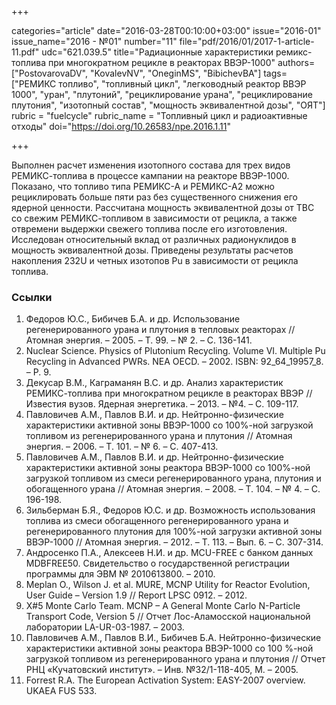 +++

categories="article"
date="2016-03-28T00:10:00+03:00"
issue="2016-01"
issue_name="2016 - №01"
number="11"
file="pdf/2016/01/2017-1-article-11.pdf"
udc="621.039.5"
title="Радиационные характеристики ремикс-топлива при многократном рецикле в реакторах ВВЭР-1000"
authors=["PostovarovaDV", "KovalevNV", "OneginMS", "BibichevBA"]
tags=["РЕМИКС топливо", "топливный цикл", "легководный реактор ВВЭР 1000", "уран", "плутоний", "рециклирование урана", "рециклирование плутония", "изотопный состав", "мощность эквивалентной дозы", "ОЯТ"]
rubric = "fuelcycle"
rubric_name = "Топливный цикл и радиоактивные отходы"
doi="https://doi.org/10.26583/npe.2016.1.11"

+++

Выполнен расчет изменения изотопного состава для трех видов РЕМИКС-топлива в процессе кампании на реакторе ВВЭР-1000. Показано, что топливо типа РЕМИКС-А и РЕМИКС-А2 можно рециклировать больше пяти раз без существенного снижения его ядерной ценности. Рассчитана мощность эквивалентной дозы от ТВС со свежим РЕМИКС-топливом в зависимости от рецикла, а также отвремени выдержки свежего топлива после его изготовления. Исследован относительный вклад от различных радионуклидов в мощность эквивалентной дозы. Приведены результаты расчетов накопления 232U и четных изотопов Pu в зависимости от рецикла топлива.

### Ссылки

1. Федоров Ю.С., Бибичев Б.А. и др. Использование регенерированного урана и плутония в тепловых реакторах // Атомная энергия. – 2005. – Т. 99. – № 2. – С. 136-141.
2. Nuclear Science. Physics of Plutonium Recycling. Volume VI. Multiple Pu Recycling in Advanced PWRs. NEA OECD. – 2002. ISBN: 92_64_19957_8. – P. 9.
3. Декусар В.М., Каграманян В.С. и др. Анализ характеристик РЕМИКС-топлива при многократном рецикле в реакторах ВВЭР // Известия вузов. Ядерная энергетика. – 2013. – №4. – С. 109-117.
4. Павловичев А.М., Павлов В.И. и др. Нейтронно-физические характеристики активной зоны ВВЭР-1000 со 100%-ной загрузкой топливом из регенерированного урана и плутония // Атомная энергия. – 2006. – Т. 101. – № 6. – С. 407-413.
5. Павловичев А.М., Павлов В.И. и др. Нейтронно-физические характеристики активной зоны реактора ВВЭР-1000 со 100%-ной загрузкой топливом из смеси регенерированного урана, плутония и обогащенного урана // Атомная энергия. – 2008. – Т. 104. – № 4. – С. 196-198.
6. Зильберман Б.Я., Федоров Ю.С. и др. Возможность использования топлива из смеси обогащенного регенерированного урана и регенерированного плутония для 100%-ной загрузки активной зоны ВВЭР-1000 // Атомная энергия. – 2012. – Т. 113. – Вып. 6. – С. 307-314.
7. Андросенко П.А., Алексеев Н.И. и др. MCU-FREE с банком данных MDBFREE50. Свидетельство о государственной регистрации программы для ЭВМ № 2010613800. – 2010.
8. Meplan O., Wilson J. et al. MURE, MCNP Utility for Reactor Evolution, User Guide – Version 1.9 // Report LPSC 0912. – 2012.
9. X#5 Monte Carlo Team. MCNP – A General Monte Carlo N-Particle Transport Code, Version 5 // Отчет Лос-Аламосской национальной лаборатории LA-UR-03-1987. – 2003.
10. Павловичев А.М., Павлов В.И., Бибичев Б.А. Нейтронно-физические характеристики активной зоны реактора ВВЭР-1000 со 100 %-ной загрузкой топливом из регенерированного урана и плутония // Отчет РНЦ «Кучатовский институт». – Инв. №32/1-118-405, М. – 2005.
11. Forrest R.A. The European Activation System: EASY-2007 overview. UKAEA FUS 533.